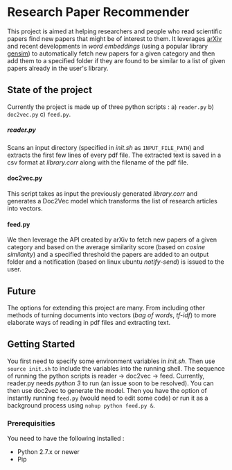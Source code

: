 # Research Paper Recommender

This project is aimed at helping researchers and people who read scientific papers find new papers that might be of interest to them. It leverages [arXiv](https://arxiv.org/) and recent developments in *word embeddings* (using a popular library [gensim](https://radimrehurek.com/gensim/)) to automatically fetch new papers for a given category and then add them to a specified folder if they are found to be similar to a list of given papers already in the user's library.

## State of the project

Currently the project is made up of three python scripts : a) `reader.py`  b) `doc2vec.py`  c) `feed.py`.

##### reader.py

Scans an input directory (specified in *init.sh* as `INPUT_FILE_PATH`) and extracts the first few lines of every pdf file. The extracted text is saved in a csv format at *library.corr* along with the filename of the pdf file.

#### doc2vec.py

This script takes as input the previously generated *library.corr* and generates a Doc2Vec model which transforms the list of research articles into vectors.

#### feed.py

We then leverage the API created by arXiv to fetch new papers of a given category and based on the average similarity score (based on *cosine similarity*) and a specified threshold the papers are added to an output folder and a notification (based on linux ubuntu *notify-send*) is issued to the user.

## Future

The options for extending this project are many. From including other methods of turning documents into vectors (*bag of words*, *tf-idf*) to more elaborate ways of reading in pdf files and extracting text.

## Getting Started

You first need to specify some environment variables in *init.sh*. Then use `source init.sh` to include the variables into the running shell. The sequence of running the python scripts is reader -> doc2vec -> feed. Currently, reader.py needs *python 3* to run (an issue soon to be resolved). You can then use doc2vec to generate the model. Then you have the option of instantly running `feed.py` (would need to edit some code) or run it as a background process using `nohup python feed.py &`.

### Prerequisities

You need to have the following installed :

* Python 2.7.x or newer
* Pip
